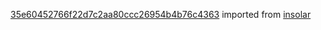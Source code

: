 [35e60452766f22d7c2aa80ccc26954b4b76c4363](https://github.com/insolar/insolar/commit/35e60452766f22d7c2aa80ccc26954b4b76c4363) imported from [insolar](https://github.com/insolar/insolar)
